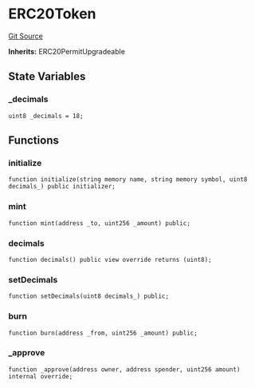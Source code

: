 # ERC20Token
[Git Source](https://github.com/Sotatek-LoiNguyen2/ignition-sc/blob/6fd47416ac9b148d4f43e8bb90a990315ae49b42/contracts/test/ERC20Token.sol)

**Inherits:**
ERC20PermitUpgradeable


## State Variables
### _decimals

```solidity
uint8 _decimals = 18;
```


## Functions
### initialize


```solidity
function initialize(string memory name, string memory symbol, uint8 decimals_) public initializer;
```

### mint


```solidity
function mint(address _to, uint256 _amount) public;
```

### decimals


```solidity
function decimals() public view override returns (uint8);
```

### setDecimals


```solidity
function setDecimals(uint8 decimals_) public;
```

### burn


```solidity
function burn(address _from, uint256 _amount) public;
```

### _approve


```solidity
function _approve(address owner, address spender, uint256 amount) internal override;
```


